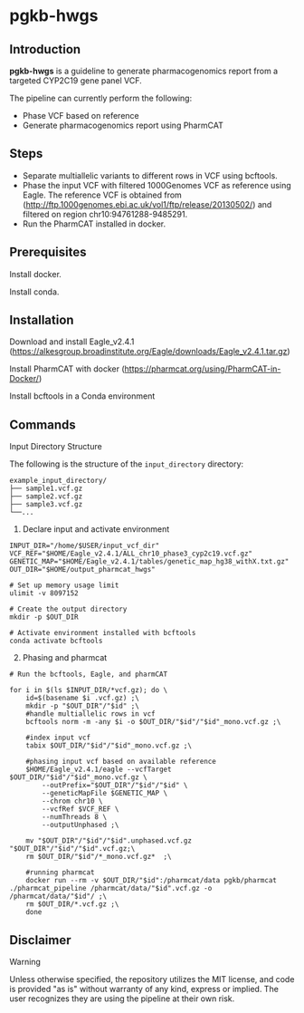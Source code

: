 # pgkb-hwgs

## Introduction

**pgkb-hwgs** is a guideline to generate pharmacogenomics report from a targeted CYP2C19 gene panel VCF.

The pipeline can currently perform the following:

- Phase VCF based on reference
- Generate pharmacogenomics report using PharmCAT

## Steps

- Separate multiallelic variants to different rows in VCF using bcftools.
- Phase the input VCF with filtered 1000Genomes VCF as reference using Eagle. The reference VCF is obtained from (http://ftp.1000genomes.ebi.ac.uk/vol1/ftp/release/20130502/) and filtered on region chr10:94761288-9485291.
- Run the PharmCAT installed in docker.
  
## Prerequisites
Install docker.

Install conda.

## Installation

Download and install Eagle_v2.4.1 (https://alkesgroup.broadinstitute.org/Eagle/downloads/Eagle_v2.4.1.tar.gz)

Install PharmCAT with docker (https://pharmcat.org/using/PharmCAT-in-Docker/)

Install bcftools in a Conda environment

## Commands

Input Directory Structure

The following is the structure of the `input_directory` directory:

```
example_input_directory/
├── sample1.vcf.gz
├── sample2.vcf.gz
├── sample3.vcf.gz
└──...
```

1. Declare input and activate environment

```
INPUT_DIR="/home/$USER/input_vcf_dir"
VCF_REF="$HOME/Eagle_v2.4.1/ALL_chr10_phase3_cyp2c19.vcf.gz"
GENETIC_MAP="$HOME/Eagle_v2.4.1/tables/genetic_map_hg38_withX.txt.gz"
OUT_DIR="$HOME/output_pharmcat_hwgs"

# Set up memory usage limit 
ulimit -v 8097152

# Create the output directory
mkdir -p $OUT_DIR

# Activate environment installed with bcftools
conda activate bcftools
```

2. Phasing and pharmcat

```
# Run the bcftools, Eagle, and pharmCAT

for i in $(ls $INPUT_DIR/*vcf.gz); do \
    id=$(basename $i .vcf.gz) ;\
    mkdir -p "$OUT_DIR"/"$id" ;\
    #handle multiallelic rows in vcf
    bcftools norm -m -any $i -o $OUT_DIR/"$id"/"$id"_mono.vcf.gz ;\
    
    #index input vcf
    tabix $OUT_DIR/"$id"/"$id"_mono.vcf.gz ;\
    
    #phasing input vcf based on available reference
    $HOME/Eagle_v2.4.1/eagle --vcfTarget $OUT_DIR/"$id"/"$id"_mono.vcf.gz \
        --outPrefix="$OUT_DIR"/"$id"/"$id" \
        --geneticMapFile $GENETIC_MAP \
        --chrom chr10 \
        --vcfRef $VCF_REF \
        --numThreads 8 \
        --outputUnphased ;\
    
    mv "$OUT_DIR"/"$id"/"$id".unphased.vcf.gz "$OUT_DIR"/"$id"/"$id".vcf.gz;\
    rm $OUT_DIR/"$id"/*_mono.vcf.gz*  ;\

    #running pharmcat
    docker run --rm -v $OUT_DIR/"$id":/pharmcat/data pgkb/pharmcat ./pharmcat_pipeline /pharmcat/data/"$id".vcf.gz -o /pharmcat/data/"$id"/ ;\
    rm $OUT_DIR/*.vcf.gz ;\
    done
```



## Disclaimer

> [!WARNING]
> Unless otherwise specified, the repository utilizes the MIT license, and code is provided "as is" without warranty of any kind, express or implied.
> The user recognizes they are using the pipeline at their own risk.


